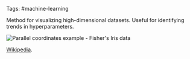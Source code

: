 Tags: #machine-learning 

Method for visualizing high-dimensional datasets. Useful for identifying trends in hyperparameters.

![Parallel coordinates example - Fisher's Iris data](https://upload.wikimedia.org/wikipedia/en/4/4a/ParCorFisherIris.png)

[Wikipedia](https://en.wikipedia.org/wiki/Parallel_coordinates).